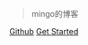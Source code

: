 <!-- docs/_coverpage.md -->

> mingo的博客

[Github](https://github.com/DDDDDomingo)
[Get Started](#mingo-blog)